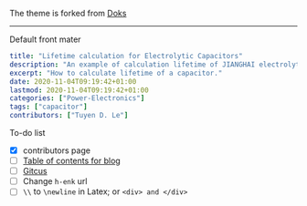 The theme is forked from [Doks](https://github.com/h-enk/doks)

---

Default front mater

```yaml
title: "Lifetime calculation for Electrolytic Capacitors"
description: "An example of calculation lifetime of JIANGHAI electrolytic capacitor."
excerpt: "How to calculate lifetime of a capacitor."
date: 2020-11-04T09:19:42+01:00
lastmod: 2020-11-04T09:19:42+01:00
categories: ["Power-Electronics"]
tags: ["capacitor"]
contributors: ["Tuyen D. Le"]
```

To-do list

- [x] contributors page
- [ ] [Table of contents for blog](https://github.com/h-enk/doks/discussions/761)
- [ ] [Gitcus](https://zhauniarovich.com/post/2021/2021-06-giscus/)
- [ ] Change `h-enk` url
- [ ] `\\` to `\newline` in Latex; or `<div> and </div>`